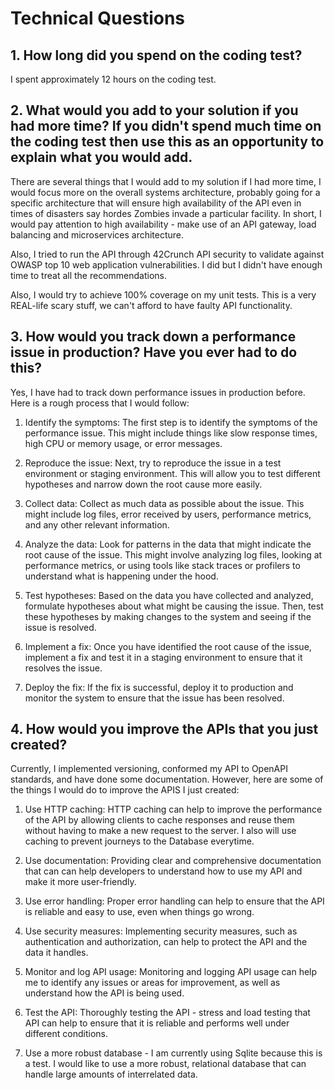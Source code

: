 # Technical Questions

## 1. How long did you spend on the coding test?
I spent approximately 12 hours on the coding test.

## 2. What would you add to your solution if you had more time? If you didn't spend much time on the coding test then use this as an opportunity to explain what you would add.
There are several things that I would add to my solution if I had more time, I would focus more on the overall systems architecture, probably going for a specific architecture that will ensure high availability of the API even in times of disasters say hordes Zombies invade a particular facility. In short, I would pay attention to high availability - make use of an API gateway, load balancing and microservices architecture. 

Also, I tried to run the API through 42Crunch API security to validate against OWASP top 10 web application vulnerabilities. I did but I didn't have enough time to treat all the recommendations. 

Also, I would try to achieve 100% coverage on my unit tests. This is a very REAL-life scary stuff, we can't afford to have faulty API functionality.


## 3. How would you track down a performance issue in production? Have you ever had to do this?

Yes, I have had to track down performance issues in production before. Here is a rough process that I would follow:

1. Identify the symptoms: The first step is to identify the symptoms of the performance issue. This might include things like slow response times, high CPU or memory usage, or error messages.

2. Reproduce the issue: Next, try to reproduce the issue in a test environment or staging environment. This will allow you to test different hypotheses and narrow down the root cause more easily.

3. Collect data: Collect as much data as possible about the issue. This might include log files, error received by users, performance metrics, and any other relevant information.

4. Analyze the data: Look for patterns in the data that might indicate the root cause of the issue. This might involve analyzing log files, looking at performance metrics, or using tools like stack traces or profilers to understand what is happening under the hood.

5. Test hypotheses: Based on the data you have collected and analyzed, formulate hypotheses about what might be causing the issue. Then, test these hypotheses by making changes to the system and seeing if the issue is resolved.

6. Implement a fix: Once you have identified the root cause of the issue, implement a fix and test it in a staging environment to ensure that it resolves the issue.

7. Deploy the fix: If the fix is successful, deploy it to production and monitor the system to ensure that the issue has been resolved.


## 4. How would you improve the APIs that you just created?
Currently, I implemented versioning, conformed my API to OpenAPI standards, and have done some documentation. 
However, here are some of the things I would do to improve the APIS I just created: 

1. Use HTTP caching: HTTP caching can help to improve the performance of the API by allowing clients to cache responses and reuse them without having to make a new request to the server. I also will use caching to prevent journeys to the Database everytime. 

2. Use documentation: Providing clear and comprehensive documentation that can can help developers to understand how to use my API and make it more user-friendly.

3. Use error handling: Proper error handling can help to ensure that the API is reliable and easy to use, even when things go wrong.

4. Use security measures: Implementing security measures, such as authentication and authorization, can help to protect the API and the data it handles.

5. Monitor and log API usage: Monitoring and logging API usage can help me to identify any issues or areas for improvement, as well as understand how the API is being used.

6. Test the API: Thoroughly testing the API - stress and load testing that API can help to ensure that it is reliable and performs well under different conditions.

7. Use a more robust database - I am currently using Sqlite because this is a test. I would like to use a more robust, relational database that can handle large amounts of interrelated data.


